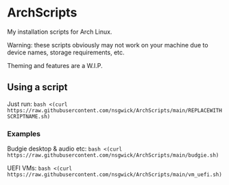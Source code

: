 # ArchScripts
My installation scripts for Arch Linux.

Warning: these scripts obviously may not work on your machine due to device names, storage requirements, etc.

Theming and features are a W.I.P.

## Using a script
Just run: `bash <(curl https://raw.githubusercontent.com/nsgwick/ArchScripts/main/REPLACEWITHSCRIPTNAME.sh)`
### Examples
Budgie desktop & audio etc: `bash <(curl https://raw.githubusercontent.com/nsgwick/ArchScripts/main/budgie.sh)`

UEFI VMs: `bash <(curl https://raw.githubusercontent.com/nsgwick/ArchScripts/main/vm_uefi.sh)`
